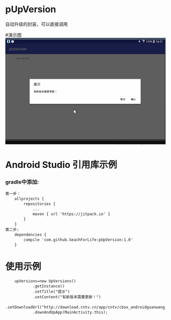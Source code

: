 # pUpVersion
自动升级的封装，可以直接调用</br>

#演示图 
![image](https://raw.githubusercontent.com/SeachForLife/pUpVersion/master/ScreenGif/pUpVersion.gif)

# Android Studio 引用库示例
### gradle中添加:
    第一步：
	    allprojects {
		    repositories {
			    ...
			    maven { url 'https://jitpack.io' }
		    }
	    }
    第二步:
 	    dependencies {
		    compile 'com.github.SeachForLife:pUpVersion:1.0'
	    }


# 使用示例
        upVersions=new UpVersions()
                .getInstance()
                .setTitle("提示")
                .setContent("有新版本需要更新！")
                .setDownloadUrl("http://download.cntv.cn/app/cntv/cbox_androidguanwang_v6.1.70.apk")
                .downAndUpApp(MainActivity.this);
